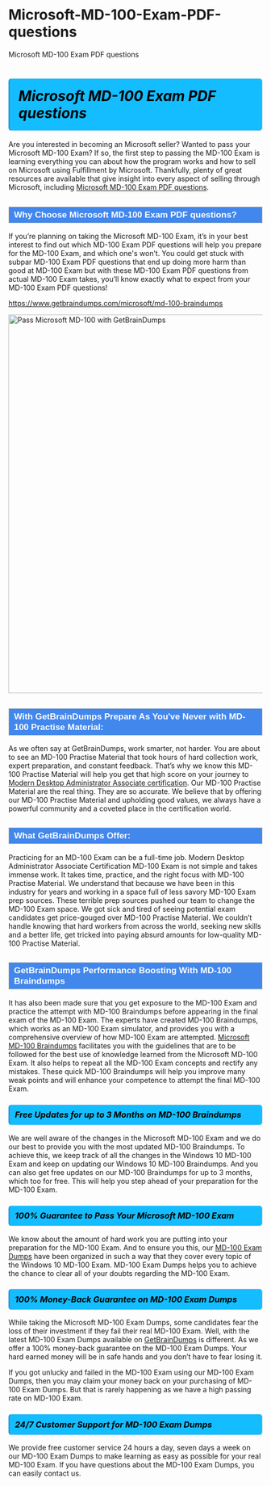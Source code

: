 # Microsoft-MD-100-Exam-PDF-questions
Microsoft MD-100 Exam PDF questions
<h1><strong><span style="display: block; color: #000000; background: #14BDFF; border: 0.5px solid #AED6F1; border-left: 3px solid #3498DB; padding: .6em; border-radius: 6px;">                     <em>Microsoft MD-100 <span class="exam_variation">Exam PDF questions</span> </em>                </span></strong>            </h1>                        <p>Are you interested in becoming an Microsoft seller? Wanted to pass your Microsoft MD-100 Exam? If so, the first step to passing the MD-100 Exam is             learning everything you can about how the program works and how to sell on Microsoft using Fulfillment by Microsoft. Thankfully, plenty of great resources             are available that give insight into every aspect of selling through Microsoft, including <a href="https://www.getbraindumps.com/microsoft/md-100-braindumps">Microsoft MD-100 <span class="exam_variation">Exam PDF questions</span></a>.</p>                        <h2 style="background: #4287ec; border: 1px solid #cccccc; padding: 5px 10px;">                <span style="color: #ffffff;">                    <span style="font-size: 11pt;">                        <span style="line-height: normal;">                            <span style="font-family: Calibri,sans-serif;">                                <strong>                                    <span style="font-size: 13.0pt;">Why Choose Microsoft MD-100 <span class="exam_variation">Exam PDF questions</span>?</span>                                </strong>                            </span>                        </span>                    </span>                </span>            </h2>                        <p>If you’re planning on taking the Microsoft MD-100 Exam, it’s in your best interest to find out which MD-100 <span class="exam_variation">Exam PDF questions</span> will help you prepare for the MD-100 Exam,             and which one's won’t. You could get stuck with subpar MD-100 <span class="exam_variation">Exam PDF questions</span> that end up doing more harm than good at MD-100 Exam but with these MD-100 <span class="exam_variation">Exam PDF questions</span>             from actual MD-100 Exam takes, you’ll know exactly what to expect from your MD-100 <span class="exam_variation">Exam PDF questions</span>!</p>                                    <p><a href="https://www.getbraindumps.com/microsoft/md-100-braindumps">https://www.getbraindumps.com/microsoft/md-100-braindumps</a></p>                        <p><a href="https://www.getbraindumps.com/"><img src="https://www.getbraindumps.com/images/get-updated-exam-questions-with-discount-getbraindumps.jpg" class="postImage" alt="Pass Microsoft MD-100 with GetBrainDumps" width="750"></a></p>                                        <h2 style="background: #4287ec; border: 1px solid #cccccc; padding: 5px 10px;">                <span style="color: #ffffff;">                    <span style="font-size: 11pt;">                        <span style="line-height: normal;">                            <span style="font-family: Calibri,sans-serif;">                                <strong>                                    <span style="font-size: 13.0pt;">With GetBrainDumps Prepare As You've Never with MD-100 <span class="exam_variation2">Practise Material</span>:</span>                                </strong>                            </span>                        </span>                    </span>                </span>            </h2>                        <p>As we often say at GetBrainDumps, work smarter, not harder. You are about to see an MD-100 <span class="exam_variation2">Practise Material</span> that took hours of hard collection work,             expert preparation, and constant feedback. That’s why we know this MD-100 <span class="exam_variation2">Practise Material</span> will help you get that high score on your journey to             <a href="https://www.getbraindumps.com/microsoft/modern-desktop-administrator-associate-braindumps.html">Modern Desktop Administrator Associate certification</a>. Our MD-100 <span class="exam_variation2">Practise Material</span> are the real thing. They are so accurate. We believe that by offering             our MD-100 <span class="exam_variation2">Practise Material</span> and upholding good values, we always have a powerful community and a coveted place in the certification world.</p>                        <h2 style="background: #4287ec; border: 1px solid #cccccc; padding: 5px 10px;">                <span style="color: #ffffff;">                    <span style="font-size: 11pt;">                        <span style="line-height: normal;">                            <span style="font-family: Calibri,sans-serif;">                                <strong>                                    <span style="font-size: 13.0pt;">What GetBrainDumps Offer:</span>                                </strong>                            </span>                        </span>                    </span>                </span>            </h2>                        <p>Practicing for an MD-100 Exam can be a full-time job. Modern Desktop Administrator Associate Certification MD-100 Exam is not simple and takes immense work.             It takes time, practice, and the right focus with MD-100 <span class="exam_variation2">Practise Material</span>. We understand that because we have been in this industry for years and working in a             space full of less savory MD-100 Exam prep sources. These terrible prep sources pushed our team to change the MD-100 Exam space. We got sick and             tired of seeing potential exam candidates get price-gouged over MD-100 <span class="exam_variation2">Practise Material</span>. We couldn’t handle knowing that hard workers from across the world,             seeking new skills and a better life, get tricked into paying absurd amounts for low-quality MD-100 <span class="exam_variation2">Practise Material</span>.</p>                        <h2 style="background: #4287ec; border: 1px solid #cccccc; padding: 5px 10px;">                <span style="color: #ffffff;">                    <span style="font-size: 11pt;">                        <span style="line-height: normal;">                            <span style="font-family: Calibri,sans-serif;">                                <strong>                                    <span style="font-size: 13.0pt;">GetBrainDumps Performance Boosting With MD-100 <span class="exam_variation3">Braindumps</span></span>                                </strong>                            </span>                        </span>                    </span>                </span>            </h2>                        <p>It has also been made sure that you get exposure to the MD-100 Exam and practice the attempt with MD-100 <span class="exam_variation3">Braindumps</span> before appearing in             the final exam of the MD-100 Exam. The experts have created MD-100 <span class="exam_variation3">Braindumps</span>, which works as an MD-100 Exam simulator, and provides you with             a comprehensive overview of how MD-100 Exam are attempted. <a href="https://www.getbraindumps.com/microsoft-braindumps.html">Microsoft MD-100 <span class="exam_variation3">Braindumps</span></a> facilitates you with the guidelines that are to be followed             for the best use of knowledge learned from the Microsoft MD-100 Exam. It also helps to repeat all the MD-100 Exam concepts and rectify any mistakes.             These quick MD-100 <span class="exam_variation3">Braindumps</span> will help you improve many weak points and will enhance your competence to attempt the final MD-100 Exam.</p>                        <h3>                <strong>                    <span style="display: block; color: #000000; background: #14BDFF; border: 0.5px solid #AED6F1; border-left: 3px solid #3498DB; padding: .6em; border-radius: 6px;">                        <em>Free Updates for up to 3 Months on MD-100 <span class="exam_variation3">Braindumps</span></em>                    </span>                </strong>            </h3>                        <p>We are well aware of the changes in the Microsoft MD-100 Exam and we do our best to provide you with the most updated MD-100 <span class="exam_variation3">Braindumps</span>.             To achieve this, we keep track of all the changes in the Windows 10 MD-100 Exam and keep on updating our             Windows 10 MD-100 <span class="exam_variation3">Braindumps</span>. And you can also get free updates on our MD-100 <span class="exam_variation3">Braindumps</span> for up to 3 months,             which too for free. This will help you step ahead of your preparation for the MD-100 Exam.</p>                        <h3>                <strong>                    <span style="display: block; color: #000000; background: #14BDFF; border: 0.5px solid #AED6F1; border-left: 3px solid #3498DB; padding: .6em; border-radius: 6px;">                        <em>100% Guarantee to Pass Your Microsoft MD-100 Exam</em>                    </span>                </strong>            </h3>                        <p>We know about the amount of hard work you are putting into your preparation for the MD-100 Exam. And to ensure you this, our <a href="https://www.getbraindumps.com/microsoft/md-100-braindumps">MD-100 <span class="exam_variation4">Exam Dumps</span></a>             have been organized in such a way that they cover every topic of the Windows 10 MD-100 Exam. MD-100 <span class="exam_variation4">Exam Dumps</span>             helps you to achieve the chance to clear all of your doubts regarding the MD-100 Exam.</p>                        <h3>                <strong>                    <span style="display: block; color: #000000; background: #14BDFF; border: 0.5px solid #AED6F1; border-left: 3px solid #3498DB; padding: .6em; border-radius: 6px;">                        <em>100% Money-Back Guarantee on MD-100 <span class="exam_variation4">Exam Dumps</span> </em>                    </span>                </strong>            </h3>                        <p>While taking the Microsoft MD-100 <span class="exam_variation4">Exam Dumps</span>, some candidates fear the loss of their investment if they fail their real MD-100 Exam. Well, with the latest             MD-100 <span class="exam_variation4">Exam Dumps</span> available on <a href="https://www.getbraindumps.com/microsoft/modern-desktop-administrator-associate-braindumps.html">GetBrainDumps</a> is different. As we offer a 100% money-back guarantee on the MD-100 <span class="exam_variation4">Exam Dumps</span>. Your hard earned money will be             in safe hands and you don’t have to fear losing it.</p>                        <p>If you got unlucky and failed in the MD-100 Exam using our MD-100 <span class="exam_variation4">Exam Dumps</span>, then you may claim your money back on your purchasing of MD-100 <span class="exam_variation4">Exam Dumps</span>.             But that is rarely happening as we have a high passing rate on MD-100 Exam.</p>                        <h3>                <strong>                    <span style="display: block; color: #000000; background: #14BDFF; border: 0.5px solid #AED6F1; border-left: 3px solid #3498DB; padding: .6em; border-radius: 6px;">                        <em>24/7 Customer Support for MD-100 <span class="exam_variation4">Exam Dumps</span></em>                    </span>                </strong>            </h3>                        <p>We provide free customer service 24 hours a day, seven days a week on our MD-100 <span class="exam_variation4">Exam Dumps</span> to make learning as easy as possible for your             real MD-100 Exam. If you have questions about the MD-100 <span class="exam_variation4">Exam Dumps</span>, you can easily contact us.</p>                    
